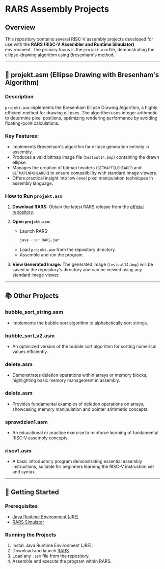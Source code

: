 # RARS Assembly Projects

## Overview

This repository contains several RISC-V assembly projects developed for use with the **RARS (RISC-V Assembler and Runtime Simulator)** environment. The primary focus is the `projekt.asm` file, demonstrating the ellipse-drawing algorithm using Bresenham's method.

---

## 🌟 **projekt.asm** (Ellipse Drawing with Bresenham's Algorithm)

### Description
`projekt.asm` implements the Bresenham Ellipse Drawing Algorithm, a highly efficient method for drawing ellipses. The algorithm uses integer arithmetic to determine pixel positions, optimizing rendering performance by avoiding floating-point calculations.

### Key Features:
- Implements Bresenham's algorithm for ellipse generation entirely in assembly.
- Produces a valid bitmap image file (`testout14.bmp`) containing the drawn ellipse.
- Manages the creation of bitmap headers (`BITMAPFILEHEADER` and `BITMAPINFOHEADER`) to ensure compatibility with standard image viewers.
- Offers practical insight into low-level pixel manipulation techniques in assembly language.

### How to Run `projekt.asm`

1. **Download RARS:**
   Obtain the latest RARS release from the [official repository](https://github.com/TheThirdOne/rars).

2. **Open `projekt.asm`:**
   - Launch RARS:
     ```bash
     java -jar RARS.jar
     ```
   - Load `projekt.asm` from the repository directory.
   - Assemble and run the program.

3. **View Generated Image:**
   The generated image (`testout14.bmp`) will be saved in the repository's directory and can be viewed using any standard image viewer.

---

## 📚 **Other Projects**

### **bubble_sort_string.asm**
- Implements the bubble sort algorithm to alphabetically sort strings.

### **bubble_sort_v2.asm**
- An optimized version of the bubble sort algorithm for sorting numerical values efficiently.

### **delete.asm**
- Demonstrates deletion operations within arrays or memory blocks, highlighting basic memory management in assembly.

### **delete.asm**
- Provides fundamental examples of deletion operations on arrays, showcasing memory manipulation and pointer arithmetic concepts.

### **sprawdzian1.asm**
- An educational or practice exercise to reinforce learning of fundamental RISC-V assembly concepts.

### **riscv1.asm**
- A basic introductory program demonstrating essential assembly instructions, suitable for beginners learning the RISC-V instruction set and syntax.

---

## 🚀 **Getting Started**

### **Prerequisites**
- [Java Runtime Environment (JRE)](https://www.java.com/)
- [RARS Simulator](https://github.com/TheThirdOne/rars)

### **Running the Projects**

1. Install Java Runtime Environment (JRE).
2. Download and launch [RARS](https://github.com/TheThirdOne/rars).
3. Load any `.asm` file from the repository.
4. Assemble and execute the program within RARS.
